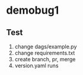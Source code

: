 # demobug1

## Test

1. change dags/example.py
1. change requirements.txt
1. create branch, pr, merge
1. version.yaml runs